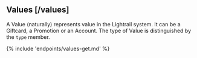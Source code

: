 ## Values [/values]

A Value (naturally) represents value in the Lightrail system.  It can be a Giftcard, a Promotion or an Account.  The type of Value is distinguished by the `type` member.

{% include 'endpoints/values-get.md' %}
